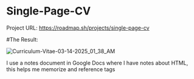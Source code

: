 # Single-Page-CV

Project URL:
https://roadmap.sh/projects/single-page-cv

#The Result:

![Curriculum-Vitae-03-14-2025_01_38_AM](https://github.com/user-attachments/assets/3868bfc7-f99d-4cf0-8344-0cfec92a2c5c)

I use a notes document in Google Docs where I have notes about HTML, this helps me memorize and reference tags
